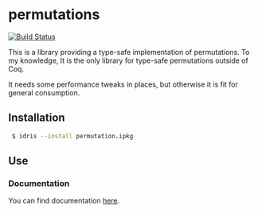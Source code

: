 # permutations

[![Build Status](https://travis-ci.org/vmchale/permutation.svg?branch=master)](https://travis-ci.org/vmchale/permutation)

This is a library providing a type-safe implementation of permutations.
To my knowledge, It is the only library for type-safe permutations outside of
Coq.

It needs some performance tweaks in places, but otherwise it is fit for general
consumption.

## Installation

```bash
 $ idris --install permutation.ipkg
```

## Use

### Documentation

You can find documentation
[here](https://vmchale.github.io/permutation/index.html).
